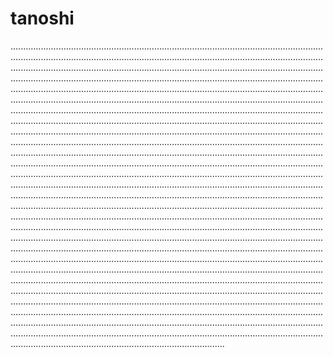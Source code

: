 # tanoshi
.....................................................................................................................................................................................................................................................................................................................................................................................................................................................................................................................................................................................................................................................................................................................................................................................................................................................................................................................................................................................................................................................................................................................................................................................................................................................................................................................................................................................................................................................................................................................................................................................................................................................................................................................................................................................................................................................................................................................................................................................................................................................................................................................................................................................................................................................................................................................................................................................................................................................................................................................................................................................................................................................................................................................................................................................................................................................................................................................................................................................................................................................................................................................................................................................................................................................................................................................................................................................................................................................................................................................................................................................................................................................................................................
